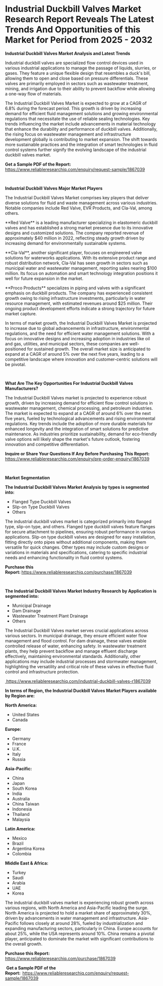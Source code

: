 <p><h1>Industrial Duckbill Valves Market Research Report Reveals The Latest Trends And Opportunities of this Market for Period from 2025 - 2032</h1></p><p><strong>Industrial Duckbill Valves Market Analysis and Latest Trends</strong></p>
<p><p>Industrial duckbill valves are specialized flow control devices used in various industrial applications to manage the passage of liquids, slurries, or gases. They feature a unique flexible design that resembles a duck's bill, allowing them to open and close based on pressure differentials. These valves are primarily employed in sectors such as wastewater treatment, mining, and irrigation due to their ability to prevent backflow while allowing a one-way flow of materials.</p><p>The Industrial Duckbill Valves Market is expected to grow at a CAGR of 6.8% during the forecast period. This growth is driven by increasing demand for efficient fluid management solutions and growing environmental regulations that necessitate the use of reliable sealing technologies. Key trends influencing the market include advancements in material technology that enhance the durability and performance of duckbill valves. Additionally, the rising focus on wastewater management and infrastructure development globally is contributing to market expansion. The shift towards more sustainable practices and the integration of smart technologies in fluid control systems further signify the evolving landscape of the industrial duckbill valves market.</p></p>
<p><strong>Get a Sample PDF of the Report:&nbsp;</strong> <a href="https://www.reliableresearchiq.com/enquiry/request-sample/1867039?utm_campaign=3516&utm_medium=2&utm_source=Github&utm_content=ia&utm_term=16042025&utm_id=industrial-duckbill-valves">https://www.reliableresearchiq.com/enquiry/request-sample/1867039</a></p>
<p>&nbsp;</p>
<p><strong>Industrial Duckbill Valves Major Market Players</strong></p>
<p><p>The Industrial Duckbill Valves Market comprises key players that deliver diverse solutions for fluid and waste management across various industries. Notable companies include Red Valve, EVR Products, and Cla-Val, among others.</p><p>**Red Valve** is a leading manufacturer specializing in elastomeric duckbill valves and has established a strong market presence due to its innovative designs and customized solutions. The company reported revenue of approximately $40 million in 2022, reflecting steady growth driven by increasing demand for environmentally sustainable systems.</p><p>**Cla-Val**, another significant player, focuses on engineered valve solutions for waterworks applications. With its extensive product range and robust distribution network, Cla-Val has seen growth in sectors such as municipal water and wastewater management, reporting sales nearing $100 million. Its focus on automation and smart technology integration positions it well for future expansion in the market.</p><p>**Proco Products** specializes in piping and valves with a significant emphasis on duckbill products. The company has experienced consistent growth owing to rising infrastructure investments, particularly in water resource management, with estimated revenues around $25 million. Their ongoing product development efforts indicate a strong trajectory for future market capture.</p><p>In terms of market growth, the Industrial Duckbill Valves Market is projected to increase due to global advancements in infrastructure, environmental regulations, and the need for efficient water management solutions. With a focus on innovative designs and increasing adoption in industries like oil and gas, utilities, and municipal sectors, these companies are well-positioned for sustained growth. The overall market size is anticipated to expand at a CAGR of around 5% over the next five years, leading to a competitive landscape where innovation and customer-centric solutions will be pivotal.</p></p>
<p>&nbsp;</p>
<p><strong>What Are The Key Opportunities For Industrial Duckbill Valves Manufacturers?</strong></p>
<p><p>The Industrial Duckbill Valves market is projected to experience robust growth, driven by increasing demand for efficient flow control solutions in wastewater management, chemical processing, and petroleum industries. The market is expected to expand at a CAGR of around 6% over the next five years, fueled by technological advancements and rising environmental regulations. Key trends include the adoption of more durable materials for enhanced longevity and the integration of smart solutions for predictive maintenance. As industries prioritize sustainability, demand for eco-friendly valve options will likely shape the market's future outlook, fostering innovation and competitive differentiation.</p></p>
<p><strong>Inquire or Share Your Questions If Any Before Purchasing This Report:</strong> <a href="https://www.reliableresearchiq.com/enquiry/pre-order-enquiry/1867039?utm_campaign=3516&utm_medium=2&utm_source=Github&utm_content=ia&utm_term=16042025&utm_id=industrial-duckbill-valves">https://www.reliableresearchiq.com/enquiry/pre-order-enquiry/1867039</a></p>
<p>&nbsp;</p>
<p><strong>Market Segmentation</strong></p>
<p><strong>The Industrial Duckbill Valves Market Analysis by types is segmented into:</strong></p>
<p><ul><li>Flanged Type Duckbill Valves</li><li>Slip-on Type Duckbill Valves</li><li>Others</li></ul></p>
<p><p>The industrial duckbill valves market is categorized primarily into flanged type, slip-on type, and others. Flanged type duckbill valves feature flanges for secure attachment to pipelines, ensuring robust performance in various applications. Slip-on type duckbill valves are designed for easy installation, fitting directly onto pipes without additional components, making them versatile for quick changes. Other types may include custom designs or variations in materials and specifications, catering to specific industrial needs and enhancing functionality in fluid control systems.</p></p>
<p><strong>Purchase this Report:&nbsp;</strong><a href="https://www.reliableresearchiq.com/purchase/1867039?utm_campaign=3516&utm_medium=2&utm_source=Github&utm_content=ia&utm_term=16042025&utm_id=industrial-duckbill-valves">https://www.reliableresearchiq.com/purchase/1867039</a></p>
<p>&nbsp;</p>
<p><strong>The Industrial Duckbill Valves Market Industry Research by Application is segmented into:</strong></p>
<p><ul><li>Municipal Drainage</li><li>Dam Drainage</li><li>Wastewater Treatment Plant Drainage</li><li>Others</li></ul></p>
<p><p>The Industrial Duckbill Valves market serves crucial applications across various sectors. In municipal drainage, they ensure efficient water flow management and flood control. For dam drainage, these valves enable controlled release of water, enhancing safety. In wastewater treatment plants, they help prevent backflow and manage effluent discharge effectively, maintaining environmental standards. Additionally, other applications may include industrial processes and stormwater management, highlighting the versatility and critical role of these valves in effective fluid control and infrastructure protection.</p></p>
<p><a href="https://www.reliableresearchiq.com/industrial-duckbill-valves-r1867039?utm_campaign=3516&utm_medium=2&utm_source=Github&utm_content=ia&utm_term=16042025&utm_id=industrial-duckbill-valves">&nbsp;https://www.reliableresearchiq.com/industrial-duckbill-valves-r1867039</a></p>
<p><strong>In terms of Region, the Industrial Duckbill Valves Market Players available by Region are:</strong></p>
<p>
    <p> <strong> North America: </strong>
        <ul>
            <li>United States</li>
            <li>Canada</li>
        </ul>
        </p> 
    <p> <strong> Europe: </strong>
        <ul>
            <li>Germany</li>
            <li>France</li>
            <li>U.K.</li>
            <li>Italy</li>
            <li>Russia</li>
        </ul>
        </p> 
    <p> <strong> Asia-Pacific: </strong>
        <ul>
            <li>China</li>
            <li>Japan</li>
            <li>South Korea</li>
            <li>India</li>
            <li>Australia</li>
            <li>China Taiwan</li>
            <li>Indonesia</li>
            <li>Thailand</li>
            <li>Malaysia</li>
        </ul>
        </p> 
    <p> <strong> Latin America: </strong>
        <ul>
            <li>Mexico</li>
            <li>Brazil</li>
            <li>Argentina Korea</li>
            <li>Colombia</li>
        </ul>
        </p> 
    <p> <strong> Middle East & Africa: </strong>
        <ul>
            <li>Turkey</li>
            <li>Saudi</li>
            <li>Arabia</li>
            <li>UAE</li>
            <li>Korea</li>
        </ul>
    </p>
    </p>
<p><p>The industrial duckbill valves market is experiencing robust growth across various regions, with North America and Asia-Pacific leading the surge. North America is projected to hold a market share of approximately 30%, driven by advancements in water management and infrastructure. Asia-Pacific follows closely at around 28%, fueled by industrialization and expanding manufacturing sectors, particularly in China. Europe accounts for about 25%, while the USA represents around 10%. China remains a pivotal player, anticipated to dominate the market with significant contributions to the overall growth.</p></p>
<p><strong>Purchase this Report: </strong><a href="https://www.reliableresearchiq.com/purchase/1867039?utm_campaign=3516&utm_medium=2&utm_source=Github&utm_content=ia&utm_term=16042025&utm_id=industrial-duckbill-valves">https://www.reliableresearchiq.com/purchase/1867039</a></p>
<p>&nbsp;<strong>Get a Sample PDF of the Report:&nbsp;&nbsp;</strong><a href="https://www.reliableresearchiq.com/enquiry/request-sample/1867039?utm_campaign=3516&utm_medium=2&utm_source=Github&utm_content=ia&utm_term=16042025&utm_id=industrial-duckbill-valves">https://www.reliableresearchiq.com/enquiry/request-sample/1867039</a></p>
<p><strong></strong></p>
<p><p></p><p></p><p></p></p>